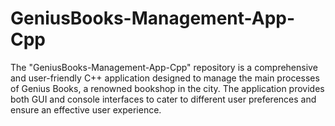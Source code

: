 # GeniusBooks-Management-App-Cpp
The "GeniusBooks-Management-App-Cpp" repository is a comprehensive and user-friendly C++ application designed to manage the main processes of Genius Books, a renowned bookshop in the city. The application provides both GUI and console interfaces to cater to different user preferences and ensure an effective user experience.
